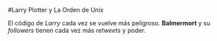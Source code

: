 #Larry Plotter y La Orden de Unix

El código de *Larry* cada vez se vuelve más peligroso.
**Balmermort** y su *followers* tienen cada vez más *retweets* y poder.
